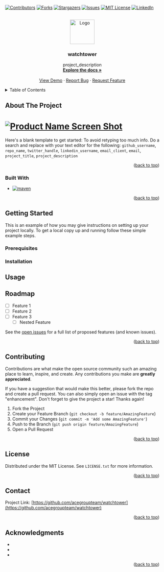 <!-- Improved compatibility of back to top link: See: https://github.com/othneildrew/Best-README-Template/pull/73 -->
<a name="readme-top"></a>
<!--
*** Thanks for checking out the Best-README-Template. If you have a suggestion
*** that would make this better, please fork the repo and create a pull request
*** or simply open an issue with the tag "enhancement".
*** Don't forget to give the project a star!
*** Thanks again! Now go create something AMAZING! :D
-->



<!-- PROJECT SHIELDS -->
<!--
*** I'm using markdown "reference style" links for readability.
*** Reference links are enclosed in brackets [ ] instead of parentheses ( ).
*** See the bottom of this document for the declaration of the reference variables
*** for contributors-url, forks-url, etc. This is an optional, concise syntax you may use.
*** https://www.markdownguide.org/basic-syntax/#reference-style-links
-->
[![Contributors][contributors-shield]][contributors-url]
[![Forks][forks-shield]][forks-url]
[![Stargazers][stars-shield]][stars-url]
[![Issues][issues-shield]][issues-url]
[![MIT License][license-shield]][license-url]
[![LinkedIn][linkedin-shield]][linkedin-url]



<!-- PROJECT LOGO -->
<br />
<div align="center">
  <a href="https://github.com/acegroupteam/watchtower">
    <img src="https://repository-images.githubusercontent.com/603990939/8882b74d-0b38-43b7-91c1-80ebe6984528" alt="Logo" width="80" height="80">
  </a>

<h3 align="center">watchtower</h3>

  <p align="center">
    project_description
    <br />
    <a href="https://github.com/acegroupteam/watchtower"><strong>Explore the docs »</strong></a>
    <br />
    <br />
    <a href="https://github.com/acegroupteam/watchtower">View Demo</a>
    ·
    <a href="https://github.com/acegroupteam/watchtower/issues">Report Bug</a>
    ·
    <a href="https://github.com/acegroupteam/watchtower/issues">Request Feature</a>
  </p>
</div>



<!-- TABLE OF CONTENTS -->
<details>
  <summary>Table of Contents</summary>
  <ol>
    <li>
      <a href="#about-the-project">About The Project</a>
      <ul>
        <li><a href="#built-with">Built With</a></li>
      </ul>
    </li>
    <li>
      <a href="#getting-started">Getting Started</a>
      <ul>
        <li><a href="#prerequisites">Prerequisites</a></li>
        <li><a href="#installation">Installation</a></li>
      </ul>
    </li>
    <li><a href="#usage">Usage</a></li>
    <li><a href="#roadmap">Roadmap</a></li>
    <li><a href="#contributing">Contributing</a></li>
    <li><a href="#license">License</a></li>
    <li><a href="#contact">Contact</a></li>
    <li><a href="#acknowledgments">Acknowledgments</a></li>
  </ol>
</details>



<!-- ABOUT THE PROJECT -->
## About The Project

# [![Product Name Screen Shot][product-screenshot]](https://example.com)

Here's a blank template to get started: To avoid retyping too much info. Do a search and replace with your text editor for the following: `github_username`, `repo_name`, `twitter_handle`, `linkedin_username`, `email_client`, `email`, `project_title`, `project_description`

<p align="right">(<a href="#readme-top">back to top</a>)</p>



### Built With

* [![maven][maven]][maven-url]


<p align="right">(<a href="#readme-top">back to top</a>)</p>



<!-- GETTING STARTED -->
## Getting Started

This is an example of how you may give instructions on setting up your project locally.
To get a local copy up and running follow these simple example steps.

### Prerequisites


### Installation

## Usage

<!-- ROADMAP -->
## Roadmap

- [ ] Feature 1
- [ ] Feature 2
- [ ] Feature 3
    - [ ] Nested Feature

See the [open issues](https://github.com/acegroupteam/watchtower/issues) for a full list of proposed features (and known issues).

<p align="right">(<a href="#readme-top">back to top</a>)</p>



<!-- CONTRIBUTING -->
## Contributing

Contributions are what make the open source community such an amazing place to learn, inspire, and create. Any contributions you make are **greatly appreciated**.

If you have a suggestion that would make this better, please fork the repo and create a pull request. You can also simply open an issue with the tag "enhancement".
Don't forget to give the project a star! Thanks again!

1. Fork the Project
2. Create your Feature Branch (`git checkout -b feature/AmazingFeature`)
3. Commit your Changes (`git commit -m 'Add some AmazingFeature'`)
4. Push to the Branch (`git push origin feature/AmazingFeature`)
5. Open a Pull Request

<p align="right">(<a href="#readme-top">back to top</a>)</p>



<!-- LICENSE -->
## License

Distributed under the MIT License. See `LICENSE.txt` for more information.

<p align="right">(<a href="#readme-top">back to top</a>)</p>



<!-- CONTACT -->
## Contact


Project Link: [https://github.com/acegroupteam/watchtower](https://github.com/acegroupteam/watchtower)

<p align="right">(<a href="#readme-top">back to top</a>)</p>



<!-- ACKNOWLEDGMENTS -->
## Acknowledgments

* []()
* []()
* []()

<p align="right">(<a href="#readme-top">back to top</a>)</p>



<!-- MARKDOWN LINKS & IMAGES -->
<!-- https://www.markdownguide.org/basic-syntax/#reference-style-links -->
[contributors-shield]: https://img.shields.io/github/contributors/acegroupteam/watchtower.svg?style=for-the-badge
[contributors-url]: https://github.com/aacegroupteam/watchtower/graphs/contributors
[forks-shield]: https://img.shields.io/github/forks/acegroupteam/watchtower.svg?style=for-the-badge
[forks-url]: https://github.com/acegroupteam/watchtower/network/members
[stars-shield]: https://img.shields.io/github/stars/acegroupteam/watchtower.svg?style=for-the-badge
[stars-url]: https://github.com/acegroupteam/watchtower/stargazers
[issues-shield]: https://img.shields.io/github/issues/acegroupteam/watchtower.svg?style=for-the-badge
[issues-url]: https://github.com/acegroupteam/watchtower/issues
[license-shield]: https://img.shields.io/github/license/acegroupteam/watchtower.svg?style=for-the-badge
[license-url]: https://github.com/acegroupteam/watchtower/blob/master/LICENSE.txt
[linkedin-shield]: https://img.shields.io/badge/-LinkedIn-black.svg?style=for-the-badge&logo=linkedin&colorB=555
[linkedin-url]: https://linkedin.com/in/linkedin_username
[product-screenshot]: images/screenshot.png
[maven]: https://img.shields.io/badge/maven-000000?style=for-the-badge&logo=maven&logoColor=white
[maven-url]: https://maven.apache.org/
